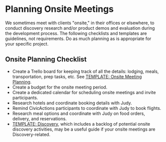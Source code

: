 # Planning Onsite Meetings

We sometimes meet with clients "onsite," in their offices or elsewhere, to conduct discovery research and/or product demos and evaluation during the development process. The following checklists and templates are guidelines, not requirements. Do as much planning as is appropriate for your specific project.

## Onsite Planning Checklist

* Create a Trello board for keeping track of all the details: lodging, meals, transportation, prep tasks, etc. See [TEMPLATE: Onsite Meeting Planning](https://trello.com/b/bAaDzP0s/template-onsite-meeting-planning).
* Create a budget for the onsite meeting period.
* Create a dedicated calendar for scheduling onsite meetings and invite participants.
* Research hotels and coordinate booking details with Judy.
* Remind CivicActions participants to coordinate with Judy to book flights.
* Research meal options and coordinate with Judy on food orders, delivery, and reservations.
* [TEMPLATE: Discovery](https://trello.com/b/TtMYHp1i/template-discovery), which includes a backlog of potential onsite discovery activities, may be a useful guide if your onsite meetings are Discovery-related.
